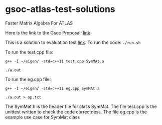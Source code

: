 # gsoc-atlas-test-solutions
Faster Matrix Algebra For ATLAS

Here is the link to the Gsoc Proposal: [link](https://github.com/parismita/gsoc-atlas-test-solutions/blob/master/gsoc-atlas-2018.pdf)

This is a solution to evaluation test [link](https://github.com/StewMH/GSoC2018/blob/master/evaluation_test.pdf). To run the code: `./run.sh`

To run the test.cpp file:

`g++ -I ~/eigen/ -std=c++11 test.cpp SymMAt.a`

`./a.out
`

To run the eg.cpp file:

`g++ -I ~/eigen/ -std=c++11 eg.cpp SymMAt.a`

`./a.out > op.txt`

The SymMat.h is the header file for class SymMat. 
The file test.cpp is the unittest written to check the code correctness. 
The file eg.cpp is the example use case for SymMat class
